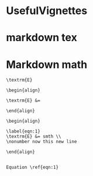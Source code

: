 # UsefulVignettes


# markdown tex

# Markdown math

	\textrm{E}

	\begin{align}

	\textrm{E} &=

	\end{align}

	\begin{align}

	\label{eqn:1}
	\textrm{E} &= smth \\ 
	\nonumber now this new line

	\end{align}


	Equation \ref{eqn:1}
